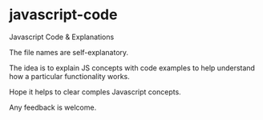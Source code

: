 # javascript-code
Javascript Code &amp; Explanations

The file names are self-explanatory.

The idea is to explain JS concepts with code examples to help understand how a particular functionality works.

Hope it helps to clear comples Javascript concepts.

Any feedback is welcome.
